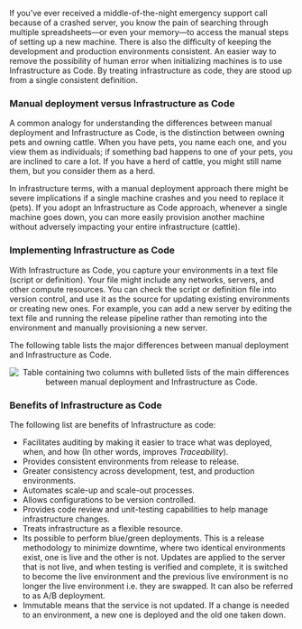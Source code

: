 
If you’ve ever received a middle-of-the-night emergency support call because of a crashed server, you know the pain of searching through multiple spreadsheets—or even your memory—to access the manual steps of setting up a new machine. There is also the difficulty of keeping the development and production environments consistent. An easier way to remove the possibility of human error when initializing machines is to use Infrastructure as Code. By treating infrastructure as code, they are stood up from a single consistent definition.


### Manual deployment versus Infrastructure as Code
A common analogy for understanding the differences between manual deployment and Infrastructure as Code, is the distinction between owning pets and owning cattle. When you have pets, you name each one, and you view them as individuals; if something bad happens to one of your pets, you are inclined to care a lot. If you have a herd of cattle, you might still name them, but you consider them as a herd.

In infrastructure terms, with a manual deployment approach there might be severe implications if a single machine crashes and you need to replace it (pets). If you adopt an Infrastructure as Code approach, whenever a single machine goes down, you can more easily provision another machine without adversely impacting your entire infrastructure (cattle).


### Implementing Infrastructure as Code

With Infrastructure as Code, you capture your environments in a text file (script or definition). Your file might include any networks, servers, and other compute resources. You can check the script or definition file into version control, and use it as the source for updating existing environments or creating new ones. For example, you can add a new server by editing the text file and running the release pipeline rather than remoting into the environment and manually provisioning a new server.

The following table lists the major differences between manual deployment and Infrastructure as Code.

<p style="text-align:center;"><img src="../Linked_Image_Files/iacvsmanual.png" alt="Table containing two columns with bulleted lists of the main differences between manual deployment and Infrastructure as Code."></p>


### Benefits of Infrastructure as Code
The following list are benefits of Infrastructure as code:
- Facilitates auditing by making it easier to trace what was deployed, when, and how (In other words, improves *Traceability*).
- Provides consistent environments from release to release.
- Greater consistency across development, test, and production environments.
- Automates scale-up and scale-out processes.
- Allows configurations to be version controlled.
- Provides code review and unit-testing capabilities to help manage infrastructure changes.
- Treats infrastructure as a flexible resource.
- Its possible to perform blue/green deployments. This is a release methodology to minimize downtime, where two identical environments exist, one is live and the other is not. Updates are applied to the server that is not live, and when testing is verified and complete, it is switched to become the live environment and the previous live environment is no longer the live environment i.e. they are swapped. It can also be referred to as A/B deployment.
- Immutable means that the service is not updated. If a change is needed to an environment, a new one is deployed and the old one taken down.